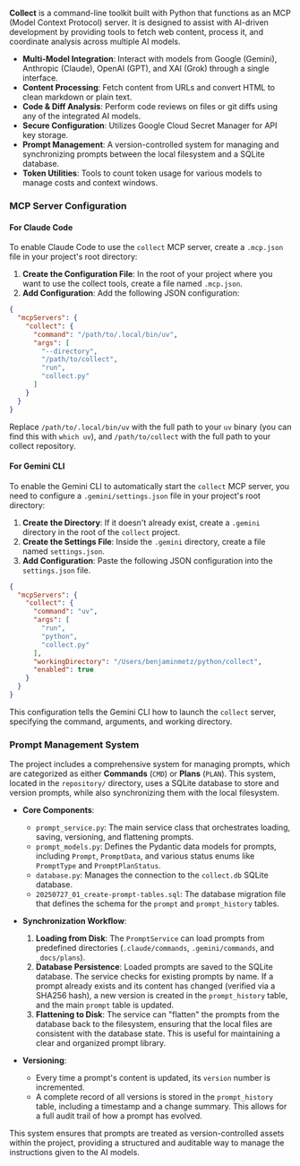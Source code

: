 **Collect** is a command-line toolkit built with Python that functions as an MCP (Model Context Protocol) server. It is designed to assist with AI-driven development by providing tools to fetch web content, process it, and coordinate analysis across multiple AI models.

*   **Multi-Model Integration**: Interact with models from Google (Gemini), Anthropic (Claude), OpenAI (GPT), and XAI (Grok) through a single interface.
*   **Content Processing**: Fetch content from URLs and convert HTML to clean markdown or plain text.
*   **Code & Diff Analysis**: Perform code reviews on files or git diffs using any of the integrated AI models.
*   **Secure Configuration**: Utilizes Google Cloud Secret Manager for API key storage.
*   **Prompt Management**: A version-controlled system for managing and synchronizing prompts between the local filesystem and a SQLite database.
*   **Token Utilities**: Tools to count token usage for various models to manage costs and context windows.

### MCP Server Configuration

#### For Claude Code

To enable Claude Code to use the `collect` MCP server, create a `.mcp.json` file in your project's root directory:

1.  **Create the Configuration File**: In the root of your project where you want to use the collect tools, create a file named `.mcp.json`.
2.  **Add Configuration**: Add the following JSON configuration:

```json
{
  "mcpServers": {
    "collect": {
      "command": "/path/to/.local/bin/uv",
      "args": [
        "--directory",
        "/path/to/collect",
        "run",
        "collect.py"
      ]
    }
  }
}
```

Replace `/path/to/.local/bin/uv` with the full path to your `uv` binary (you can find this with `which uv`), and `/path/to/collect` with the full path to your collect repository.

#### For Gemini CLI

To enable the Gemini CLI to automatically start the `collect` MCP server, you need to configure a `.gemini/settings.json` file in your project's root directory:

1.  **Create the Directory**: If it doesn't already exist, create a `.gemini` directory in the root of the `collect` project.
2.  **Create the Settings File**: Inside the `.gemini` directory, create a file named `settings.json`.
3.  **Add Configuration**: Paste the following JSON configuration into the `settings.json` file.

```json
{
  "mcpServers": {
    "collect": {
      "command": "uv",
      "args": [
        "run",
        "python",
        "collect.py"
      ],
      "workingDirectory": "/Users/benjaminmetz/python/collect",
      "enabled": true
    }
  }
}
```

This configuration tells the Gemini CLI how to launch the `collect` server, specifying the command, arguments, and working directory.

### Prompt Management System

The project includes a comprehensive system for managing prompts, which are categorized as either **Commands** (`CMD`) or **Plans** (`PLAN`). This system, located in the `repository/` directory, uses a SQLite database to store and version prompts, while also synchronizing them with the local filesystem.

*   **Core Components**:
    *   `prompt_service.py`: The main service class that orchestrates loading, saving, versioning, and flattening prompts.
    *   `prompt_models.py`: Defines the Pydantic data models for prompts, including `Prompt`, `PromptData`, and various status enums like `PromptType` and `PromptPlanStatus`.
    *   `database.py`: Manages the connection to the `collect.db` SQLite database.
    *   `20250727_01_create-prompt-tables.sql`: The database migration file that defines the schema for the `prompt` and `prompt_history` tables.

*   **Synchronization Workflow**:
    1.  **Loading from Disk**: The `PromptService` can load prompts from predefined directories (`.claude/commands`, `.gemini/commands`, and `_docs/plans`).
    2.  **Database Persistence**: Loaded prompts are saved to the SQLite database. The service checks for existing prompts by name. If a prompt already exists and its content has changed (verified via a SHA256 hash), a new version is created in the `prompt_history` table, and the main `prompt` table is updated.
    3.  **Flattening to Disk**: The service can "flatten" the prompts from the database back to the filesystem, ensuring that the local files are consistent with the database state. This is useful for maintaining a clear and organized prompt library.

*   **Versioning**:
    *   Every time a prompt's content is updated, its `version` number is incremented.
    *   A complete record of all versions is stored in the `prompt_history` table, including a timestamp and a change summary. This allows for a full audit trail of how a prompt has evolved.

This system ensures that prompts are treated as version-controlled assets within the project, providing a structured and auditable way to manage the instructions given to the AI models.
